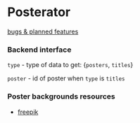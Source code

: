 Posterator
==========

[bugs & planned features](https://github.com/horaklukas/posterator/issues)

### Backend interface

`type` - type of data to get: {`posters`, `titles`}

`poster` - id of poster when `type` is `titles`

### Poster backgrounds resources

* [freepik](http://www.freepik.com/free-photos-vectors/abstract-background)